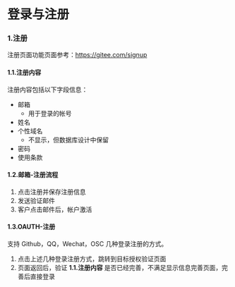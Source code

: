登录与注册
========

### 1.注册

注册页面功能页面参考：https://gitee.com/signup

#### 1.1.注册内容

注册内容包括以下字段信息：

- 邮箱
  - 用于登录的帐号
- 姓名
- 个性域名
  - 不显示，但数据库设计中保留
- 密码
- 使用条款

#### 1.2.邮箱-注册流程

1. 点击注册并保存注册信息
2. 发送验证邮件
3. 客户点击邮件后，帐户激活

#### 1.3.OAUTH-注册

支持 Github，QQ，Wechat，OSC 几种登录注册的方式。

1. 点击上述几种登录注册方式，跳转到目标授权验证页面
2. 页面返回后，验证 **1.1.注册内容** 是否已经完善，不满足显示信息完善页面，完善后直接登录
